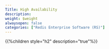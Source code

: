 ```yaml
---
Title: High Availability
description: 
weight: $weight
alwaysopen: false
categories: ["Redis Enterprise Software (RS)"]
---
```

{{%children style="h2" description="true"%}}
